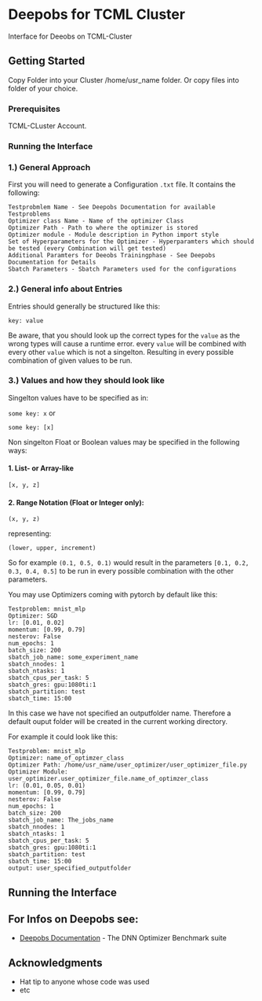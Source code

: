 # Deepobs for TCML Cluster

Interface for Deeobs on TCML-Cluster

## Getting Started

Copy Folder into your Cluster /home/usr_name folder. Or copy files into folder of your choice.

### Prerequisites

TCML-CLuster Account.

### Running the Interface

### 1.) General Approach

First you will need to generate a Configuration ```.txt``` file. 
It contains the following:

```
Testprobmlem Name - See Deepobs Documentation for available Testproblems
Optimizer class Name - Name of the optimizer Class
Optimizer Path - Path to where the optimizer is stored
Optimizer module - Module description in Python import style
Set of Hyperparameters for the Optimizer - Hyperparamters which should be tested (every Combination will get tested)
Additional Paramters for Deeobs Trainingphase - See Deepobs Documentation for Details
Sbatch Parameters - Sbatch Parameters used for the configurations
```

### 2.) General info about Entries

Entries should generally be structured like this:

```
key: value
```

Be aware, that you should look up the correct types for the ```value``` as the wrong types will cause a runtime error.
every ```value``` will be combined with every other ```value``` which is not a singelton. Resulting in every possible combination of given values to be run.

### 3.) Values and how they should look like

Singelton values have to be specified as in:

```some key: x``` 
or

```some key: [x]``` 


Non singelton Float or Boolean values may be specified in the following ways:

#### 1. List- or Array-like

```[x, y, z]``` 

#### 2. Range Notation (Float or Integer only):

```(x, y, z)``` 

representing:

```(lower, upper, increment)``` 

So for example ```(0.1, 0.5, 0.1)``` would result in the parameters ```[0.1, 0.2, 0.3, 0.4, 0.5]``` to be run in every 
possible combination with the other parameters.


You may use Optimizers coming with pytorch by default like this:

```
Testproblem: mnist_mlp
Optimizer: SGD
lr: [0.01, 0.02]
momentum: [0.99, 0.79]
nesterov: False
num_epochs: 1
batch_size: 200
sbatch_job_name: some_experiment_name
sbatch_nnodes: 1
sbatch_ntasks: 1
sbatch_cpus_per_task: 5
sbatch_gres: gpu:1080ti:1
sbatch_partition: test
sbatch_time: 15:00
```
In this case we have not specified an outputfolder name. Therefore a default ouput folder will be created in the current working directory.



For example it could look like this:

```
Testproblem: mnist_mlp
Optimizer: name_of_optimzer_class
Optimizer Path: /home/usr_name/user_optimizer/user_optimizer_file.py
Optimizer Module: user_optimizer.user_optimizer_file.name_of_optimzer_class
lr: (0.01, 0.05, 0.01)
momentum: [0.99, 0.79]
nesterov: False
num_epochs: 1
batch_size: 200
sbatch_job_name: The_jobs_name
sbatch_nnodes: 1
sbatch_ntasks: 1
sbatch_cpus_per_task: 5
sbatch_gres: gpu:1080ti:1
sbatch_partition: test
sbatch_time: 15:00
output: user_specified_outputfolder

```

## Running the Interface 


## For Infos on Deepobs see:

* [Deepobs Documentation](https://deepobs.readthedocs.io/en/v1.2.0-beta0/) - The DNN Optimizer Benchmark suite


## Acknowledgments

* Hat tip to anyone whose code was used
* etc
